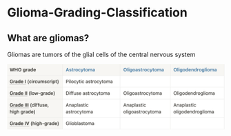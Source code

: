 # Glioma-Grading-Classification

## What are gliomas? 
Gliomas are tumors of the glial cells of the central nervous system

![Glioma types](https://github.com/irenebernardi/Glioma-Grading-Classification/blob/main/WHO_glioma_types.png)
